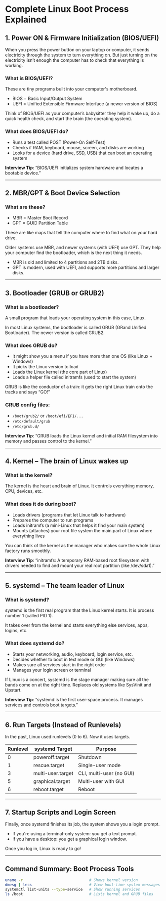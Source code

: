 # Complete Linux Boot Process Explained

## 1. Power ON & Firmware Initialization (BIOS/UEFI)

When you press the power button on your laptop or computer, it sends electricity through the system to turn everything on. But just turning on the electricity isn’t enough the computer has to check that everything is working.

### What is BIOS/UEFI?

These are tiny programs built into your computer's motherboard.

- BIOS = Basic Input/Output System  
- UEFI = Unified Extensible Firmware Interface (a newer version of BIOS)

Think of BIOS/UEFI as your computer’s babysitter they help it wake up, do a quick health check, and start the brain (the operating system).

### What does BIOS/UEFI do?

- Runs a test called POST (Power-On Self-Test)  
- Checks if RAM, keyboard, mouse, screen, and disks are working  
- Looks for a device (hard drive, SSD, USB) that can boot an operating system  

**Interview Tip**: “BIOS/UEFI initializes system hardware and locates a bootable device.”

---

## 2. MBR/GPT & Boot Device Selection

### What are these?

- MBR = Master Boot Record  
- GPT = GUID Partition Table

These are like maps that tell the computer where to find what on your hard drive.

Older systems use MBR, and newer systems (with UEFI) use GPT. They help your computer find the bootloader, which is the next thing it needs.

- MBR is old and limited to 4 partitions and 2TB disks.  
- GPT is modern, used with UEFI, and supports more partitions and larger disks.

---

## 3. Bootloader (GRUB or GRUB2)

### What is a bootloader?

A small program that loads your operating system in this case, Linux.

In most Linux systems, the bootloader is called GRUB (GRand Unified Bootloader). The newer version is called GRUB2.

### What does GRUB do?

- It might show you a menu if you have more than one OS (like Linux + Windows)  
- It picks the Linux version to load  
- Loads the Linux kernel (the core part of Linux)  
- Loads a helper file called initramfs (used to start the system)

GRUB is like the conductor of a train: it gets the right Linux train onto the tracks and says “GO!”

### GRUB config files:

- `/boot/grub2/` or `/boot/efi/EFI/...`  
- `/etc/default/grub`  
- `/etc/grub.d/`

**Interview Tip**: “GRUB loads the Linux kernel and initial RAM filesystem into memory and passes control to the kernel.”

---

## 4. Kernel – The brain of Linux wakes up

### What is the kernel?

The kernel is the heart and brain of Linux. It controls everything memory, CPU, devices, etc.

### What does it do during boot?

- Loads drivers (programs that let Linux talk to hardware)  
- Prepares the computer to run programs  
- Loads initramfs (a mini-Linux that helps it find your main system)  
- Mounts (attaches) your root file system the main part of Linux where everything lives

You can think of the kernel as the manager who makes sure the whole Linux factory runs smoothly.

**Interview Tip**: “initramfs: A temporary RAM-based root filesystem with drivers needed to find and mount your real root partition (like /dev/sda1).”

---

## 5. systemd – The team leader of Linux

### What is systemd?

systemd is the first real program that the Linux kernel starts. It is process number 1 (called PID 1).

It takes over from the kernel and starts everything else services, apps, logins, etc.

### What does systemd do?

- Starts your networking, audio, keyboard, login service, etc.  
- Decides whether to boot in text mode or GUI (like Windows)  
- Makes sure all services start in the right order  
- Manages your login screen or terminal

If Linux is a concert, systemd is the stage manager making sure all the bands come on at the right time. Replaces old systems like SysVinit and Upstart.

**Interview Tip**: “systemd is the first user-space process. It manages services and controls boot targets.”

---

## 6. Run Targets (Instead of Runlevels)

In the past, Linux used runlevels (0 to 6). Now it uses targets.

| Runlevel | systemd Target      | Purpose                     |
|----------|---------------------|-----------------------------|
| 0        | poweroff.target     | Shutdown                    |
| 1        | rescue.target       | Single-user mode            |
| 3        | multi-user.target   | CLI, multi-user (no GUI)    |
| 5        | graphical.target    | Multi-user with GUI         |
| 6        | reboot.target       | Reboot                      |

---

## 7. Startup Scripts and Login Screen

Finally, once systemd finishes its job, the system shows you a login prompt.

- If you're using a terminal-only system: you get a text prompt.  
- If you have a desktop: you get a graphical login window.

Once you log in, Linux is ready to go!

---

## Command Summary: Boot Process Tools

```bash
uname -r                              # Shows kernel version  
dmesg | less                          # View boot-time system messages  
systemctl list-units --type=service   # Show running services  
ls /boot                              # Lists kernel and GRUB files  
